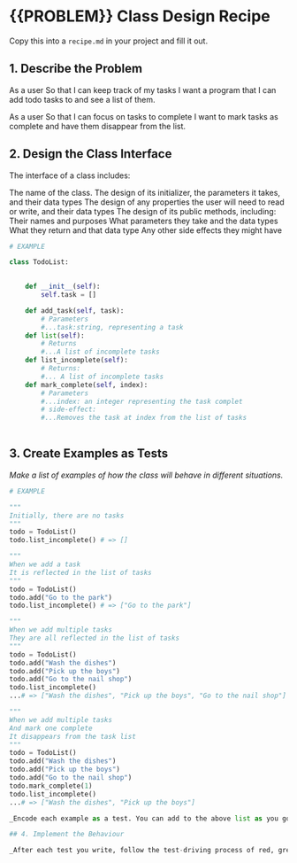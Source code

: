 # {{PROBLEM}} Class Design Recipe

Copy this into a `recipe.md` in your project and fill it out.

## 1. Describe the Problem

As a user
So that I can keep track of my tasks
I want a program that I can add todo tasks to and see a list of them.

As a user
So that I can focus on tasks to complete
I want to mark tasks as complete and have them disappear from the list.

## 2. Design the Class Interface

The interface of a class includes:

The name of the class.
The design of its initializer, the parameters it takes, and their data types
The design of any properties the user will need to read or write, and their data types
The design of its public methods, including:
Their names and purposes
What parameters they take and the data types
What they return and that data type
Any other side effects they might have

```python
# EXAMPLE

class TodoList:
    

    def __init__(self):
        self.task = []

    def add_task(self, task):
        # Parameters
        #...task:string, representing a task
    def list(self):
        # Returns
        #...A list of incomplete tasks
    def list_incomplete(self):
        # Returns:
        #... A list of incomplete tasks
    def mark_complete(self, index):
        # Parameters
        #...index: an integer representing the task complet
        # side-effect:
        #...Removes the task at index from the list of tasks
        
```

## 3. Create Examples as Tests

_Make a list of examples of how the class will behave in different situations._

``` python
# EXAMPLE

"""
Initially, there are no tasks
"""
todo = TodoList()
todo.list_incomplete() # => []

"""
When we add a task
It is reflected in the list of tasks
"""
todo = TodoList()
todo.add("Go to the park")
todo.list_incomplete() # => ["Go to the park"]

"""
When we add multiple tasks
They are all reflected in the list of tasks
"""
todo = TodoList()
todo.add("Wash the dishes")
todo.add("Pick up the boys")
todo.add("Go to the nail shop")
todo.list_incomplete()
...# => ["Wash the dishes", "Pick up the boys", "Go to the nail shop"]

"""
When we add multiple tasks
And mark one complete
It disappears from the task list
"""
todo = TodoList()
todo.add("Wash the dishes")
todo.add("Pick up the boys")
todo.add("Go to the nail shop")
todo.mark_complete(1)
todo.list_incomplete()
...# => ["Wash the dishes", "Pick up the boys"]

_Encode each example as a test. You can add to the above list as you go._

## 4. Implement the Behaviour

_After each test you write, follow the test-driving process of red, green, refactor to implement the behaviour._
